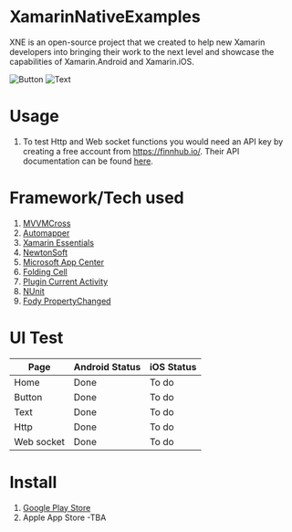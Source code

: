 # XamarinNativeExamples
XNE is an open-source project that we created to help new Xamarin developers into bringing their work to the next level and showcase the capabilities of Xamarin.Android and Xamarin.iOS.

![Button](https://media.giphy.com/media/p4WmQfkarLqqEDOEHQ/giphy.gif) ![Text](https://media.giphy.com/media/NQyXIdUzVHoeXuY3Wu/giphy.gif)

# Usage
1. To test Http and Web socket functions you would need an API key by creating a free account from https://finnhub.io/. Their API documentation can be found [here](https://finnhub.io/docs/api).

# Framework/Tech used
1. [MVVMCross](https://www.mvvmcross.com/)
2. [Automapper](https://automapper.org/)
3. [Xamarin Essentials](https://github.com/xamarin/Essentials)
4. [NewtonSoft](https://www.newtonsoft.com/json)
5. [Microsoft App Center](https://appcenter.ms/apps)
6. [Folding Cell](https://github.com/Baseflow/FoldingCell)
7. [Plugin Current Activity](https://github.com/jamesmontemagno/CurrentActivityPlugin)
8. [NUnit](https://nunit.org)
9. [Fody PropertyChanged](https://github.com/Fody/PropertyChanged)

# UI Test
| Page  | Android Status | iOS Status |
| ------------- | ------------- | ------------- |
| Home  | Done  | To do  |
| Button  | Done  | To do  |
| Text | Done  | To do  |
| Http  | Done  | To do  |
| Web socket | Done  | To do  |

# Install
1. [Google Play Store](https://play.google.com/store/apps/details?id=com.astromobilesolutions.xamarinnativeexamples.droid)
2. Apple App Store -TBA
